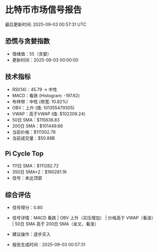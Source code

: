 # 比特币市场信号报告

最后更新时间: 2025-09-03 00:57:31 UTC

## 恐慌与贪婪指数
- 情绪值：55（贪婪）
- 更新时间：2025-09-03 00:00:00

## 技术指标
- RSI(14)：45.79 → 中性
- MACD：看跌 (Histogram: -197.62)
- 布林带：中性 (带宽: 10.82%)
- OBV：上升 (值: 101355479305)
- VWAP：高于VWAP (值: $102209.24)
- 50日 SMA：$115636.83
- 200日 SMA：$101449.66
- 当前价格：$111302.78
- 当前成交量：$50.88B

## Pi Cycle Top
- 111日 SMA：$111282.72
- 350日 SMA×2：$190281.16
- 信号：未达顶部

## 综合评估
- 信号得分：0.80
- 信号详情：MACD 看跌 | OBV 上升（买压增加） | 价格高于 VWAP（看涨） | 50日 SMA 高于 200日 SMA（金叉，看涨）
- 建议操作：逐步买入

- 报告生成时间：2025-09-03 00:57:31